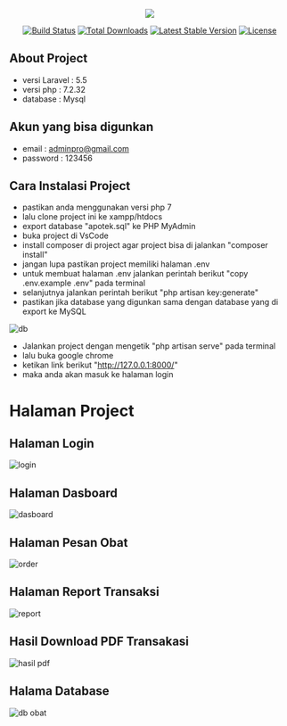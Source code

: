<p align="center"><img src="https://laravel.com/assets/img/components/logo-laravel.svg"></p>

<p align="center">
<a href="https://travis-ci.org/laravel/framework"><img src="https://travis-ci.org/laravel/framework.svg" alt="Build Status"></a>
<a href="https://packagist.org/packages/laravel/framework"><img src="https://poser.pugx.org/laravel/framework/d/total.svg" alt="Total Downloads"></a>
<a href="https://packagist.org/packages/laravel/framework"><img src="https://poser.pugx.org/laravel/framework/v/stable.svg" alt="Latest Stable Version"></a>
<a href="https://packagist.org/packages/laravel/framework"><img src="https://poser.pugx.org/laravel/framework/license.svg" alt="License"></a>
</p>

## About Project
* versi Laravel : 5.5
* versi php : 7.2.32
* database : Mysql

## Akun yang bisa digunkan
* email : adminpro@gmail.com
* password : 123456

## Cara Instalasi Project
* pastikan anda menggunakan versi php 7
* lalu clone project ini ke xampp/htdocs
* export database "apotek.sql" ke PHP MyAdmin
* buka project di VsCode
* install composer di project agar project bisa di jalankan "composer install"
* jangan lupa pastikan project memiliki halaman .env
* untuk membuat halaman .env jalankan perintah berikut "copy .env.example .env" pada terminal
* selanjutnya jalankan perintah berikut "php artisan key:generate"
* pastikan jika database yang digunkan sama dengan database yang di export ke MySQL

![db](https://user-images.githubusercontent.com/92254494/152670507-7b086956-0e83-4271-9410-e6023d7a385c.PNG)

* Jalankan project dengan mengetik "php artisan serve" pada terminal
* lalu buka google chrome
* ketikan link berikut "http://127.0.0.1:8000/"
* maka anda akan masuk ke halaman login

# Halaman Project
## Halaman Login
![login](https://user-images.githubusercontent.com/92254494/152669880-61f5dad3-2f11-4103-a90c-5ce030ca9c24.PNG)

## Halaman Dasboard
![dasboard](https://user-images.githubusercontent.com/92254494/152669893-f4fea346-eee1-4772-8c8c-3926ccda066c.PNG)

## Halaman Pesan Obat
![order](https://user-images.githubusercontent.com/92254494/152669898-359fcdda-939e-47c7-9aa2-fc3224ba8fe3.PNG)

## Halaman Report Transaksi
![report](https://user-images.githubusercontent.com/92254494/152669900-416bc94e-95cf-491d-83aa-ee59178340e9.PNG)

## Hasil Download PDF Transakasi
![hasil pdf](https://user-images.githubusercontent.com/92254494/152669904-d23db4e8-b8ad-4c5f-958d-4329f2f9ae76.PNG)

## Halama Database
![db obat](https://user-images.githubusercontent.com/92254494/152669908-6fc3e23b-a502-4b34-ab1f-9d0ea600541f.PNG)
